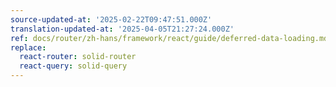 ```yaml
---
source-updated-at: '2025-02-22T09:47:51.000Z'
translation-updated-at: '2025-04-05T21:27:24.000Z'
ref: docs/router/zh-hans/framework/react/guide/deferred-data-loading.md
replace:
  react-router: solid-router
  react-query: solid-query
---
```


[//]: # 'DeferredWithAwaitFinalTip'
[//]: # 'DeferredWithAwaitFinalTip'
[//]: # 'SSRContent'
[//]: # 'SSRContent'
